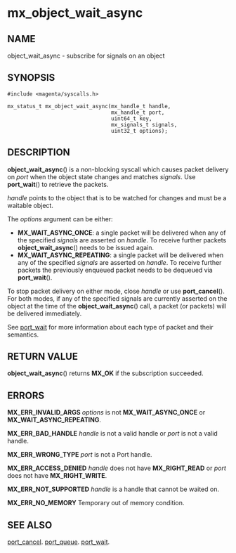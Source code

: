 # mx_object_wait_async

## NAME

object_wait_async - subscribe for signals on an object

## SYNOPSIS

```
#include <magenta/syscalls.h>

mx_status_t mx_object_wait_async(mx_handle_t handle,
                                 mx_handle_t port,
                                 uint64_t key,
                                 mx_signals_t signals,
                                 uint32_t options);
```

## DESCRIPTION

**object_wait_async**() is a non-blocking syscall which causes packet
delivery on *port* when the object state changes and matches *signals*. Use **port_wait**() to
retrieve the packets.

*handle* points to the object that is to be watched for changes and must be a waitable object.

The *options* argument can be either:
+ **MX_WAIT_ASYNC_ONCE**: a single packet will be delivered when any of the specified *signals*
    are asserted on *handle*. To receive further packets **object_wait_async**() needs to be
    issued again.
+ **MX_WAIT_ASYNC_REPEATING**: a single packet will be delivered when any of the
    specified *signals* are asserted on *handle*. To receive further packets the previously
    enqueued packet needs to be dequeued via **port_wait**().

To stop packet delivery on either mode, close *handle* or use **port_cancel**(). For both
modes, if any of the specified signals are currently asserted on the object at the time of
the **object_wait_async**() call, a packet (or packets) will be delivered immediately.

See [port_wait](port_wait.md) for more information about each type
of packet and their semantics.

## RETURN VALUE

**object_wait_async**() returns **MX_OK** if the subscription succeeded.

## ERRORS

**MX_ERR_INVALID_ARGS**  *options* is not **MX_WAIT_ASYNC_ONCE** or **MX_WAIT_ASYNC_REPEATING**.

**MX_ERR_BAD_HANDLE**  *handle* is not a valid handle or *port* is not a valid handle.

**MX_ERR_WRONG_TYPE**  *port* is not a Port handle.

**MX_ERR_ACCESS_DENIED**  *handle* does not have **MX_RIGHT_READ** or *port*
does not have **MX_RIGHT_WRITE**.

**MX_ERR_NOT_SUPPORTED**  *handle* is a handle that cannot be waited on.

**MX_ERR_NO_MEMORY**  Temporary out of memory condition.

## SEE ALSO

[port_cancel](port_cancel.md).
[port_queue](port_queue.md).
[port_wait](port_wait2.md).
